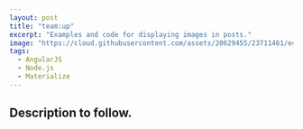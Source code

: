 ```yaml
---
layout: post
title: "team:up"
excerpt: "Examples and code for displaying images in posts."
image: "https://cloud.githubusercontent.com/assets/20629455/23711461/e42d760a-0417-11e7-8bbd-e7aed3c98c98.png"
tags:
  - AngularJS
  - Node.js
  - Materialize
---
```


## Description to follow.
